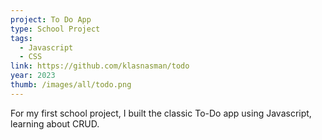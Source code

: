 ```yaml
---
project: To Do App
type: School Project
tags:
  - Javascript
  - CSS
link: https://github.com/klasnasman/todo
year: 2023
thumb: /images/all/todo.png
---
```


For my first school project, I built the classic To-Do app using Javascript, learning about CRUD.
